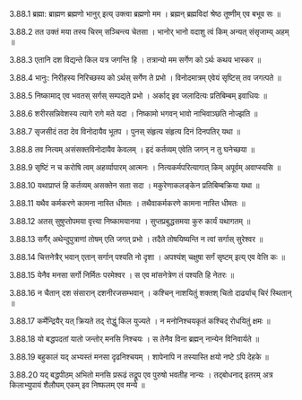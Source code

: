 3.88.1
ब्रह्मा:
ब्राह्मण ब्रह्मणो भानुर् इत्य् उक्त्वा ब्रह्मणो मम ।
ब्रह्मन् ब्रह्मविदां श्रेष्ठ तूष्णीम् एव बभूव सः ॥


3.88.2
तत उक्तं मया तस्य चिरम् सञ्चिन्त्य चेतसा ।
भानोर् भानो वदाशु त्वं किम् अन्यत् संसृजाम्य् अहम् ॥


3.88.3
एतानि दश विद्यन्ते किल यत्र जगन्ति हि ।
तत्रान्यो मम सर्गेण को ऽर्थः कथय भास्कर ॥


3.88.4
भानुः:
निरीहस्य निरिच्छस्य को ऽर्थस् सर्गेण ते प्रभो ।
विनोदमात्रम् एवेयं सृष्टिस् तव जगत्पते ॥


3.88.5
निष्कामाद् एव भवतस् सर्गस् सम्पद्यते प्रभो ।
अर्काद् इव जलादित्यः प्रतिबिम्बम् इवाधियः ॥


3.88.6
शरीरसन्निवेशस्य त्यागे रागे मते यदा ।
निष्कामो भगवन् भावो नाभिवाञ्छति नोज्झति ॥


3.88.7
सृजसीदं तदा देव विनोदायैव भूतप ।
पुनस् संहृत्य संहृत्य दिनं दिनपतिर् यथा ॥


3.88.8
तव नित्यम् असंसक्तविनोदायैव केवलम् ।
इदं कर्तव्यम् एवेति जगन् न तु घनेच्छया ॥


3.88.9
सृष्टिं न च करोषि त्वम् अहर्व्यापारम् आत्मनः ।
नित्यकर्मपरित्यागात् किम् अपूर्वम् अवाप्स्यसि ॥


3.88.10
यथाप्राप्तं हि कर्तव्यम् असक्तेन सता सदा ।
मकुरेणाकलङ्केन प्रतिबिम्बक्रिया यथा ॥


3.88.11
यथैव कर्मकरणे कामना नास्ति धीमतः ।
तथैवाकर्मकरणे कामना नास्ति धीमतः ॥


3.88.12
अतस् सुषुप्तोपमया वृत्त्या निष्कामयानया ।
सुप्तप्रबुद्धसमया कुरु कार्यं यथागतम् ॥


3.88.13
सर्गैर् अथेन्दुपुत्राणां तोषम् एति जगत् प्रभो ।
तदैते तोषयिष्यन्ति न त्वां सर्गास् सुरेश्वर ॥


3.88.14
चित्तनेत्रैर् भवान् एतान् सर्गान् पश्यति नो दृशा ।
अपश्यंश् चक्षुषा सर्गं सृष्टम् इत्य् एव वेत्ति कः ॥


3.88.15
येनैव मनसा सर्गो निर्मितः परमेश्वर ।
स एव मांसनेत्रेण तं पश्यति हि नेतरः ॥


3.88.16
न चैतान् दश संसारान् दशनीरजसम्भवान् ।
कश्चिन् नाशयितुं शक्तश् चितो दार्ढ्याच् चिरं स्थितान् ॥


3.88.17
कर्मेन्द्रियैर् यत् क्रियते तद् रोद्धुं किल युज्यते ।
न मनोनिश्चयकृतं कश्चिद् रोधयितुं क्षमः ॥


3.88.18
यो बद्धपदतां यातो जन्तोर् मनसि निश्चयः ।
स तेनैव विना ब्रह्मन् नान्येन विनिवार्यते ॥


3.88.19
बहुकालं यद् अभ्यस्तं मनसा दृढनिश्चयम् ।
शापेनापि न तस्यास्ति क्षयो नष्टे ऽपि देहके ॥


3.88.20
यद् बद्धपीठम् अभितो मनसि प्ररूढं तद्रूप एव पुरुषो भवतीह नान्यः ।
तद्बोधनाद् इतरम् अत्र किलाभ्युपायं शैलौघम् एकम् इव निष्फलम् एव मन्ये ॥

